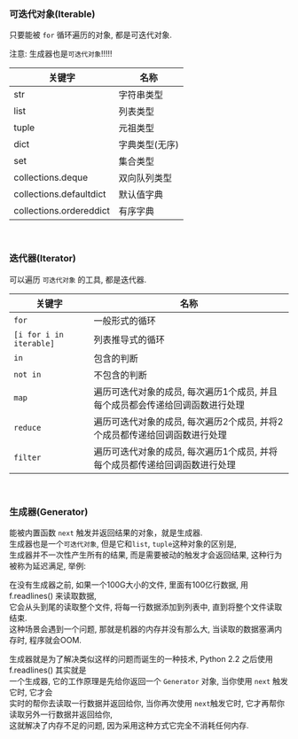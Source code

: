 ### 可迭代对象(Iterable)
只要能被 `for` 循环遍历的对象, 都是可迭代对象.

注意: 生成器也是`可迭代对象`!!!!!

|关键字|名称|
|---|---|   
|str|字符串类型|
|list|列表类型|
|tuple|元祖类型|
|dict|字典类型(无序)|
|set|集合类型|
|collections.deque|双向队列类型|-|
|collections.defaultdict|默认值字典|-|
|collections.ordereddict|有序字典|-|


&nbsp;  
### 迭代器(Iterator)
可以遍历 `可迭代对象` 的工具, 都是迭代器.  

|关键字|名称|
|---|---|   
|`for`|一般形式的循环|
|`[i for i in iterable]`|列表推导式的循环|
|`in`|包含的判断|
|`not in`|不包含的判断|
|`map`|遍历可迭代对象的成员, 每次遍历1个成员, 并且每个成员都会传递给回调函数进行处理|
|`reduce`|遍历可迭代对象的成员, 每次遍历2个成员, 并将2个成员都传递给回调函数进行处理|
|`filter`|遍历可迭代对象的成员, 每次遍历1个成员, 并将每个成员都传递给回调函数进行处理|


&nbsp;
### 生成器(Generator)
能被内置函数 `next` 触发并返回结果的对象，就是生成器.  
生成器也是一个`可迭代对象`, 但是它和`list`, `tuple`这种对象的区别是,   
生成器并不一次性产生所有的结果, 而是需要被动的触发才会返回结果, 这种行为被称为延迟满足, 举例:  

在没有生成器之前, 如果一个100G大小的文件, 里面有100亿行数据, 用 f.readlines() 来读取数据,   
它会从头到尾的读取整个文件, 将每一行数据添加到列表中, 直到将整个文件读取结束.  
这种场景会遇到一个问题, 那就是机器的内存并没有那么大, 当读取的数据塞满内存时, 程序就会OOM.  

生成器就是为了解决类似这样的问题而诞生的一种技术, Python 2.2 之后使用 f.readlines() 其实就是  
一个生成器, 它的工作原理是先给你返回一个 `Generator` 对象, 当你使用 `next` 触发它时, 它才会  
实时的帮你去读取一行数据并返回给你, 当你再次使用 `next`触发它时, 它才再帮你读取另外一行数据并返回给你,   
这就解决了内存不足的问题, 因为采用这种方式它完全不消耗任何内存.  


